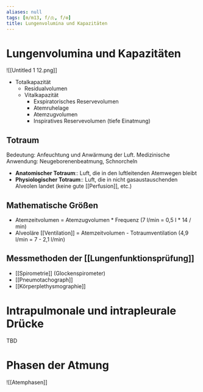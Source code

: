 ```yaml
---
aliases: null
tags: [m/m13, f/🫁, f/⚙️]
title: Lungenvolumina und Kapazitäten
---
```

# Lungenvolumina und Kapazitäten

![[Untitled 1 12.png]]
- Totalkapazität
    - Residualvolumen
    - Vitalkapazität
        - Exspiratorisches Reservevolumen
        - Atemruhelage
        - Atemzugvolumen
        - Inspiratives Reservevolumen (tiefe Einatmung)

## Totraum

Bedeutung: Anfeuchtung und Anwärmung der Luft. Medizinische Anwendung: Neugeborenenbeatmung, Schnorcheln

- **Anatomischer Totraum**:: Luft, die in den luftleitenden Atemwegen bleibt
- **Physiologischer Totraum**:: Luft, die in nicht gasaustauschenden Alveolen landet (keine gute [[Perfusion]], etc.)

## Mathematische Größen

- Atemzeitvolumen = Atemzugvolumen * Frequenz (7 l/min = 0,5 l * 14 / min)
- Alveoläre [[Ventilation]] = Atemzeitvolumen - Totraumventilation (4,9 l/min = 7 - 2,1 l/min)

## Messmethoden der [[Lungenfunktionsprüfung]]
- [[Spirometrie]] (Glockenspirometer)
- [[Pneumotachograph]]
- [[Körperplethysmographie]]

# Intrapulmonale und intrapleurale Drücke
TBD


# Phasen der Atmung
![[Atemphasen]]


